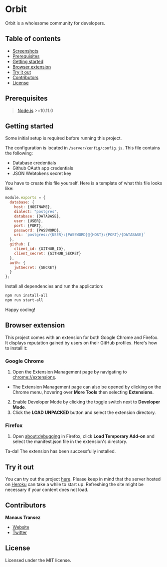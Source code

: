 # Orbit

Orbit is a wholesome community for developers.

## Table of contents

  - [Screenshots](#Screenshots)
  - [Prerequisites](#Prerequisites)
  - [Getting started](#Getting-started)
  - [Browser extension](#Browser-extension)
  - [Try it out](#Try-it-out)
  - [Contributors](#Contributors)
  - [License](#License)

## Prerequisites

> [Node.js](https://nodejs.org/en/) >=10.11.0

## Getting started

Some initial setup is required before running this project.

The configuration is located in `/server/config/config.js`. This file contains the following: 

- Database credentials
- Github OAuth app credentials
- JSON Webtokens secret key

You have to create this file yourself. Here is a template of what this file looks like:

```js
module.exports = {
  database: {
    host: {HOSTNAME},
    dialect: "postgres",
    database: {DATABASE},
    user: {USER},
    port: {PORT},
    password: {PASSWORD},
    uri: `postgres:/{USER}:{PASSWORD}@{HOST}:{PORT}/{DATABASE}`
  },
  github: {
    client_id: {GITHUB_ID},
    client_secret: {GITHUB_SECRET}
  },
  auth: {
    jwtSecret: {SECRET}
  }
};
```

Install all dependencies and run the application:

```sh
npm run install-all
npm run start-all
```

Happy coding!

## Browser extension

This project comes with an extension for both Google Chrome and Firefox. It displays reputation gained by users on their GitHub profiles. Here's how to install it: 

### Google Chrome

1. Open the Extension Management page by navigating to [chrome://extensions](chrome://extensions).
  - The Extension Management page can also be opened by clicking on the Chrome menu, hovering over **More Tools** then selecting **Extensions**.
2. Enable Developer Mode by clicking the toggle switch next to **Developer Mode**.
3. Click the **LOAD UNPACKED** button and select the extension directory.

### Firefox

1. Open [about:debugging](about:debugging) in Firefox, click **Load Temporary Add-on** and select the manifest.json file in the extension's directory.

Ta-da! The extension has been successfully installed.

## Try it out

You can try out the project [here](https://manatran.github.io/). Please keep in mind that the server hosted on [Heroku](https://orbit-heroku.herokuapp.com/) can take a while to start up. Refreshing the site might be necessary if your content does not load.

## Contributors

  **Manaus Transez**
  
-  [Website](https://manatran.github.io/)
-  [Twitter](https://twitter.com/manaus_t)

## License

Licensed under the MIT license.
